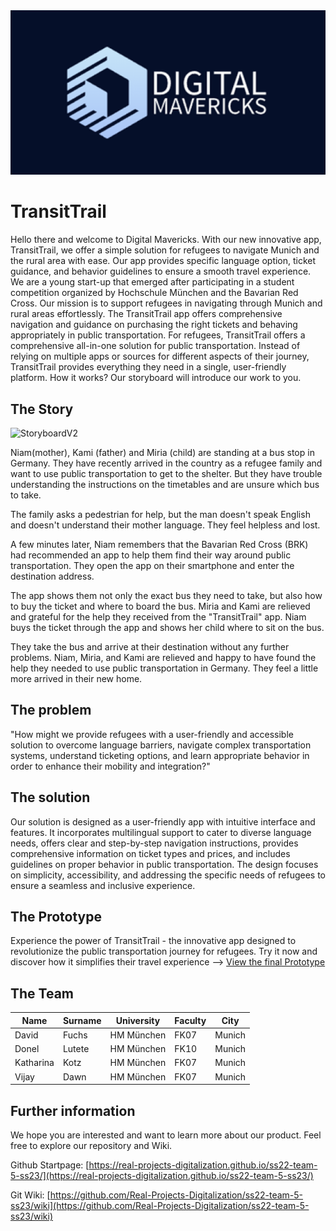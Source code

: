 <img src="./2023_05_16-Logo.png" alt="Logo" class="inline"/>

# TransitTrail

Hello there and welcome to Digital Mavericks. With our new innovative app, TransitTrail, we offer a simple solution for refugees to navigate Munich and the rural area with ease. Our app provides specific language option, ticket guidance, and behavior guidelines to ensure a smooth travel experience.
We are a young start-up that emerged after participating in a student competition organized by Hochschule München and the Bavarian Red Cross. Our mission is to support refugees in navigating through Munich and rural areas effortlessly. The TransitTrail app offers comprehensive navigation and guidance on purchasing the right tickets and behaving appropriately in public transportation. For refugees, TransitTrail offers a comprehensive all-in-one solution for public transportation. Instead of relying on multiple apps or sources for different aspects of their journey, TransitTrail provides everything they need in a single, user-friendly platform. How it works? Our storyboard will introduce our work to you.

## The Story

<img src="./StoryboardV2.png" alt="StoryboardV2" class="inline"/>


Niam(mother), Kami (father) and Miria (child) are standing at a bus stop in Germany. They have recently arrived in the country as a refugee family and want to use public transportation to get to the shelter. But they have trouble understanding the instructions on the timetables and are unsure which bus to take.

The family asks a pedestrian for help, but the man doesn't speak English and doesn't understand their mother language. They feel helpless and lost.

A few minutes later, Niam remembers that the Bavarian Red Cross (BRK) had recommended an app to help them find their way around public transportation. They open the app on their smartphone and enter the destination address.

The app shows them not only the exact bus they need to take, but also how to buy the ticket and where to board the bus. Miria and Kami are relieved and grateful for the help they received from the "TransitTrail" app. Niam buys the ticket through the app and shows her child where to sit on the bus.

They take the bus and arrive at their destination without any further problems. Niam, Miria, and Kami are relieved and happy to have found the help they needed to use public transportation in Germany. They feel a little more arrived in their new home.

## The problem
"How might we provide refugees with a user-friendly and accessible solution to overcome language barriers, navigate complex transportation systems, understand ticketing options, and learn appropriate behavior in order to enhance their mobility and integration?"

## The solution
Our solution is designed as a user-friendly app with intuitive interface and features. It incorporates multilingual support to cater to diverse language needs, offers clear and step-by-step navigation instructions, provides comprehensive information on ticket types and prices, and includes guidelines on proper behavior in public transportation. The design focuses on simplicity, accessibility, and addressing the specific needs of refugees to ensure a seamless and inclusive experience.

## The Prototype
Experience the power of TransitTrail - the innovative app designed to revolutionize the public transportation journey for refugees. Try it now and discover how it simplifies their travel experience --> 
[View the final Prototype](https://www.figma.com/proto/totawtIjV2GnzCP89MHO1a/Team-Canvas?type=design&node-id=142-1385&scaling=scale-down&page-id=106%3A8&starting-point-node-id=142%3A1385)

## The Team
Name | Surname | University | Faculty | City
-- | -- | -- | -- | --
David | Fuchs | HM München | FK07 | Munich
Donel | Lutete | HM München | FK10 | Munich
Katharina | Kotz | HM München | FK07 | Munich
Vijay | Dawn | HM München | FK07 | Munich

## Further information
We hope you are interested and want to learn more about our product. Feel free to explore our repository and Wiki.

Github Startpage: [https://real-projects-digitalization.github.io/ss22-team-5-ss23/](https://real-projects-digitalization.github.io/ss22-team-5-ss23/)

Git Wiki: [https://github.com/Real-Projects-Digitalization/ss22-team-5-ss23/wiki](https://github.com/Real-Projects-Digitalization/ss22-team-5-ss23/wiki)
